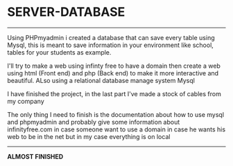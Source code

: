 # SERVER-DATABASE
---

Using PHPmyadmin i created a database that can save every table using Mysql, this is meant to save information in your environment like school, tables for your students as example.

I'll try to make a web using infinty free to have a domain then create a web using html (Front end) and php (Back end) to make it more interactive and beautiful.
ALso using a relational database manage system Mysql

I have finished the project, in the last part I've made a stock of cables from my company 

The only thing I need to finish is the documentation about how to use mysql and phpmyadmin and probably give some information about infinityfree.com in case someone want to use a domain in case he wants his web to be in the net but in my case everything is on local 

---
**ALMOST FINISHED**
